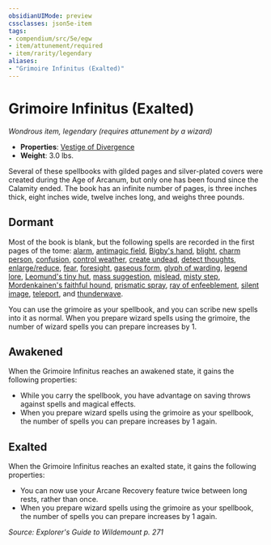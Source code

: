 ```yaml
---
obsidianUIMode: preview
cssclasses: json5e-item
tags:
- compendium/src/5e/egw
- item/attunement/required
- item/rarity/legendary
aliases: 
- "Grimoire Infinitus (Exalted)"
---
```

# Grimoire Infinitus (Exalted)
*Wondrous item, legendary (requires attunement by a wizard)*  

- **Properties**: [Vestige of Divergence](Mechanics/Rules/item-properties.md#Vestige%20of%20Divergence)
- **Weight**: 3.0 lbs.

Several of these spellbooks with gilded pages and silver-plated covers were created during the Age of Arcanum, but only one has been found since the Calamity ended. The book has an infinite number of pages, is three inches thick, eight inches wide, twelve inches long, and weighs three pounds.

## Dormant

Most of the book is blank, but the following spells are recorded in the first pages of the tome: [alarm](Mechanics/spells/alarm.md), [antimagic field](Mechanics/spells/antimagic-field.md), [Bigby's hand](Mechanics/spells/bigbys-hand.md), [blight](Mechanics/spells/blight.md), [charm person](Mechanics/spells/charm-person.md), [confusion](Mechanics/spells/confusion.md), [control weather](Mechanics/spells/control-weather.md), [create undead](Mechanics/spells/create-undead.md), [detect thoughts](Mechanics/spells/detect-thoughts.md), [enlarge/reduce](Mechanics/spells/enlarge-reduce.md), [fear](Mechanics/spells/fear.md), [foresight](Mechanics/spells/foresight.md), [gaseous form](Mechanics/spells/gaseous-form.md), [glyph of warding](Mechanics/spells/glyph-of-warding.md), [legend lore](Mechanics/spells/legend-lore.md), [Leomund's tiny hut](Mechanics/spells/leomunds-tiny-hut.md), [mass suggestion](Mechanics/spells/mass-suggestion.md), [mislead](Mechanics/spells/mislead.md), [misty step](Mechanics/spells/misty-step.md), [Mordenkainen's faithful hound](Mechanics/spells/mordenkainens-faithful-hound.md), [prismatic spray](Mechanics/spells/prismatic-spray.md), [ray of enfeeblement](Mechanics/spells/ray-of-enfeeblement.md), [silent image](Mechanics/spells/silent-image.md), [teleport](Mechanics/spells/teleport.md), and [thunderwave](Mechanics/spells/thunderwave.md).

You can use the grimoire as your spellbook, and you can scribe new spells into it as normal. When you prepare wizard spells using the grimoire, the number of wizard spells you can prepare increases by 1.

## Awakened

When the Grimoire Infinitus reaches an awakened state, it gains the following properties:

- While you carry the spellbook, you have advantage on saving throws against spells and magical effects.  
- When you prepare wizard spells using the grimoire as your spellbook, the number of spells you can prepare increases by 1 again.  

## Exalted

When the Grimoire Infinitus reaches an exalted state, it gains the following properties:

- You can now use your Arcane Recovery feature twice between long rests, rather than once.  
- When you prepare wizard spells using the grimoire as your spellbook, the number of spells you can prepare increases by 1 again.  

*Source: Explorer's Guide to Wildemount p. 271*